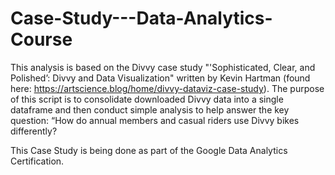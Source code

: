 # Case-Study---Data-Analytics-Course

This analysis is based on the Divvy case study "'Sophisticated, Clear, and Polished’: Divvy
and Data Visualization" written by Kevin Hartman (found here:
https://artscience.blog/home/divvy-dataviz-case-study). The purpose of this script is to
consolidate downloaded Divvy data into a single dataframe and then conduct simple analysis to
help answer the key question: “How do annual members and casual riders use Divvy bikes
differently?

This Case Study is being done as part of the Google Data Analytics Certification. 
